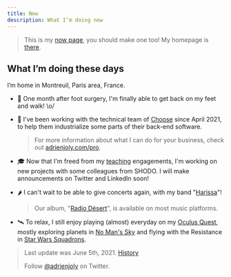 ```yaml
---
title: Now
description: What I’m doing now
---
```


> This is my [now page](http://nownownow.com/about), you should make one too! My homepage is [there](/).

## What I’m doing these days

I’m home in Montreuil, Paris area, France.

- 👞  One month after foot surgery, I'm finally able to get back on my feet and walk! \o/

- 💼  I've been working with the technical team of [Choose](https://appchoose.io/) since April 2021, to help them industrialize some parts of their back-end software.

  > For more information about what I can do for your business, check out [adrienjoly.com/pro](/pro).

- 🎓  Now that I'm freed from my [teaching](/teaching) engagements, I'm working on new projects with some colleagues from SHODO. I will make announcements on Twitter and LinkedIn soon!

- 🌶  I can't wait to be able to give concerts again, with my band "[Harissa](https://www.facebook.com/harissaquartet)"!

  > Our album, "[Radio Désert](https://harissa.bandcamp.com/album/radio-d-sert)", is available on most music platforms.

- 🛰  To relax, I still enjoy playing (almost) everyday on my [Oculus Quest](/vr), mostly exploring planets in [No Man's Sky](https://www.nomanssky.com/) and flying with the Resistance in [Star Wars Squadrons](https://www.ea.com/games/starwars/squadrons).

> Last update was June 5th, 2021. [History](https://github.com/adrienjoly/adrienjoly.github.com/commits/master/now)
>
> Follow [@adrienjoly](https://twitter.com/adrienjoly) on Twitter.
